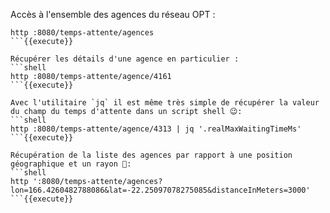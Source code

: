 Accès à l'ensemble des agences du réseau OPT :
```shell
http :8080/temps-attente/agences
```{{execute}}

Récupérer les détails d'une agence en particulier :
```shell
http :8080/temps-attente/agence/4161
```{{execute}}

Avec l'utilitaire `jq` il est même très simple de récupérer la valeur du champ du temps d'attente dans un script shell 😉:
```shell
http :8080/temps-attente/agence/4313 | jq '.realMaxWaitingTimeMs'
```{{execute}}

Récupération de la liste des agences par rapport à une position géographique et un rayon 📍:
```shell
http ':8080/temps-attente/agences?lon=166.4260482788086&lat=-22.25097078275085&distanceInMeters=3000'
```{{execute}}

